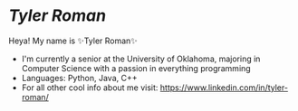 # *Tyler Roman*
Heya! My name is ✨Tyler Roman✨
* I'm currently a senior at the University of Oklahoma, majoring in Computer Science with a
passion in everything programming
* Languages: Python, Java, C++
* For all other cool info about me visit: https://www.linkedin.com/in/tyler-roman/
